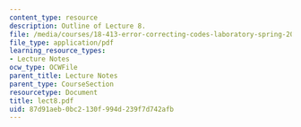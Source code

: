 ```yaml
---
content_type: resource
description: Outline of Lecture 8.
file: /media/courses/18-413-error-correcting-codes-laboratory-spring-2004/87d91aeb0bc2130f994d239f7d742afb_lect8.pdf
file_type: application/pdf
learning_resource_types:
- Lecture Notes
ocw_type: OCWFile
parent_title: Lecture Notes
parent_type: CourseSection
resourcetype: Document
title: lect8.pdf
uid: 87d91aeb-0bc2-130f-994d-239f7d742afb
---
```

